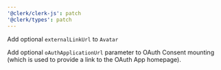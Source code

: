 ```yaml
---
'@clerk/clerk-js': patch
'@clerk/types': patch
---
```


Add optional `externalLinkUrl` to `Avatar`

Add optional `oAuthApplicationUrl` parameter to OAuth Consent mounting (which is used to provide a link to the OAuth App homepage).
